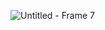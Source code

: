 ![Untitled - Frame 7](https://github.com/user-attachments/assets/0dc9281c-6d87-4f45-9f20-97f06bd61ce3)
